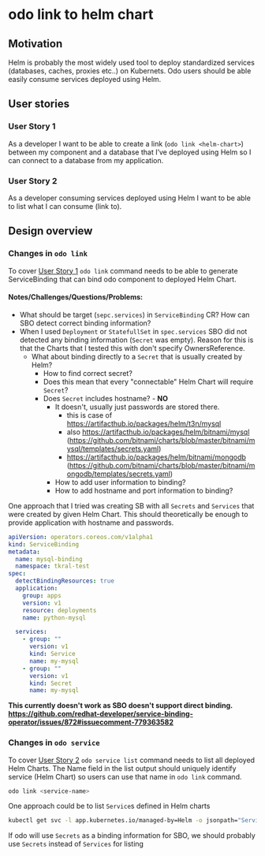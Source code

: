 # odo link to helm chart

## Motivation
Helm is probably the most widely used tool to deploy standardized services (databases, caches, proxies etc..) on Kubernets.
Odo users should be able easily consume services deployed using Helm.


## User stories
### User Story 1
As a developer I want to be able to create a link (`odo link <helm-chart>`) between my component and a database that I’ve deployed using Helm so I can connect to a database from my application.

### User Story 2
As a developer consuming services deployed using Helm I want to be able to list what I can consume (link to).

## Design overview
###  Changes in `odo link` 
To cover [User Story 1](#user-story-1) `odo link` command needs to be able to generate ServiceBinding that can bind odo component to deployed Helm Chart.


#### Notes/Challenges/Questions/Problems:
- What should be target (`sepc.services`) in `ServiceBinding` CR? How can SBO detect correct binding information?
- When I used `Deployment` or `StatefullSet` in `spec.services` SBO did not detected any binding information (`Secret` was empty). Reason for this is that the Charts that I tested this with don't specify OwnersReference.
    - What about binding directly to a `Secret` that  is usually created by Helm?
        - How to find correct secret?
        - Does this mean that every "connectable" Helm Chart will require `Secret`?
        - Does `Secret` includes hostname? - **NO**
            - It doesn't, usually just passwords are stored  there.
                - this is case of https://artifacthub.io/packages/helm/t3n/mysql
                - also https://artifacthub.io/packages/helm/bitnami/mysql (https://github.com/bitnami/charts/blob/master/bitnami/mysql/templates/secrets.yaml)
                - https://artifacthub.io/packages/helm/bitnami/mongodb (https://github.com/bitnami/charts/blob/master/bitnami/mongodb/templates/secrets.yaml)
            - How to add user information to binding?
            - How to add hostname and port information to binding?

One approach that I tried was creating SB with all `Secrets` and `Services` that were created by given Helm Chart.
This should theoretically be enough to provide application with hostname and  passwords.

```yaml
apiVersion: operators.coreos.com/v1alpha1
kind: ServiceBinding
metadata:
  name: mysql-binding
  namespace: tkral-test
spec:
  detectBindingResources: true
  application:
    group: apps
    version: v1
    resource: deployments
    name: python-mysql

  services:
    - group: ""
      version: v1
      kind: Service
      name: my-mysql
    - group: ""
      version: v1
      kind: Secret
      name: my-mysql

```


**This currently doesn't work as SBO doesn't support direct binding. https://github.com/redhat-developer/service-binding-operator/issues/872#issuecomment-779363582**


### Changes in  `odo service`
To cover [User Story 2](user-story-2) `odo service list` command  needs to list all deployed Helm Charts.
The Name field in the list output should uniquely identify service (Helm Chart) so users can use that name in `odo link` command.
```bash
odo link <service-name>
```

One approach could be to list `Service`s defined in Helm charts
```bash
kubectl get svc -l app.kubernetes.io/managed-by=Helm -o jsonpath="Service.name | Helm.release-name{'\n'}{range .items[*]}{.metadata.name}  |  {.metadata.annotations.meta\.helm\.sh\/release-name}{'\n'}{end}"
```
If odo will use `Secrets` as a binding information for SBO, we should probably use `Secrets` instead of `Services` for listing


